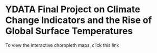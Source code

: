 # YDATA Final Project on Climate Change Indicators and the Rise of Global Surface Temperatures
To view the interactive choropleth maps, click this link
